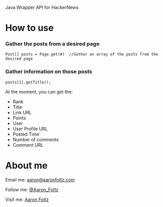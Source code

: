 Java Wrapper API for HackerNews

# How to use

### Gather the posts from a desired page
	Post[] posts = Page.get(#)	//Gather an array of the posts from the desired page

### Gather information on those posts
	posts[1].getTitle();

At the moment, you can get the:

* Rank
* Title
* Link URL
* Points
* User
* User Profile URL
* Posted Time
* Number of comments
* Comment URL
	
# About me

Email me: [aaron@aaronfoltz.com](mailto:aaron@aaronfoltz.com)

Follow me: [@Aaron_Foltz](http://twitter.com/Aaron_Foltz)

Visit me: [Aaron Foltz](http://www.aaronfoltz.com)
